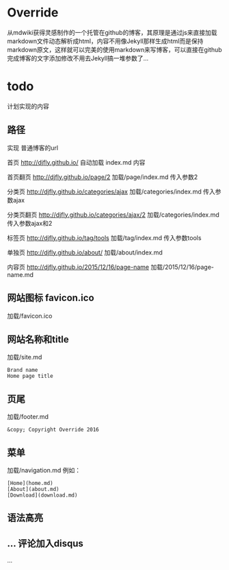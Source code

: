 Override
======

从mdwiki获得灵感制作的一个托管在github的博客，其原理是通过js来直接加载markdown文件动态解析成html，内容不用像Jekyll那样生成html而是保持markdown原文，这样就可以完美的使用markdown来写博客，可以直接在github完成博客的文字添加修改不用去Jekyll搞一堆参数了...


todo
=========
计划实现的内容

路径 
-------------
实现 普通博客的url

首页 http://djfly.github.io/ 自动加载 index.md 内容

首页翻页 http://djfly.github.io/page/2 加载/page/index.md 传入参数2

分类页 http://djfly.github.io/categories/ajax 加载/categories/index.md 传入参数ajax

分类页翻页 http://djfly.github.io/categories/ajax/2 加载/categories/index.md 传入参数ajax和2

标签页 http://djfly.github.io/tag/tools 加载/tag/index.md 传入参数tools

单独页 http://djfly.github.io/about/ 加载/about/index.md

内容页 http://djfly.github.io/2015/12/16/page-name 加载/2015/12/16/page-name.md

网站图标 favicon.ico
-------------
加载/favicon.ico

网站名称和title 
-------------
加载/site.md
```
Brand name
Home page title
```
页尾
-------------
加载/footer.md
```
&copy; Copyright Override 2016
```
菜单 
-------------
加载/navigation.md
例如：
```
[Home](home.md)
[About](about.md)
[Download](download.md)
```

语法高亮
-------------
...
评论加入disqus
-------------
...

